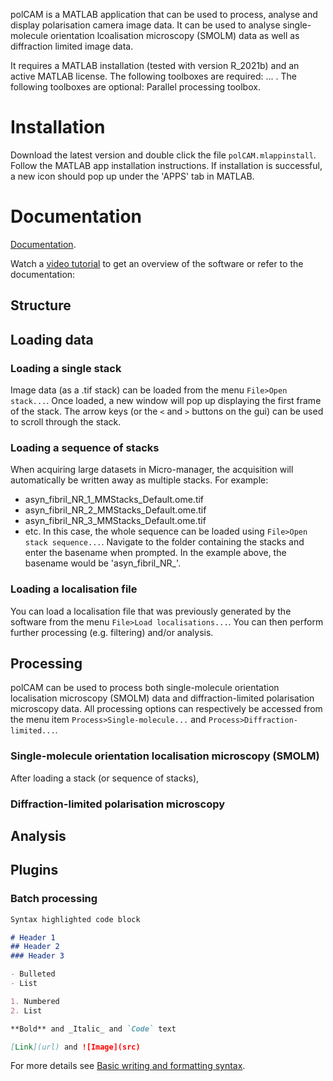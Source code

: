 polCAM is a MATLAB application that can be used to process, analyse and display polarisation camera image data. It can be used to analyse single-molecule orientation lcoalisation microscopy (SMOLM) data as well as diffraction limited image data.

It requires a MATLAB installation (tested with version R_2021b) and an active MATLAB license. The following toolboxes are required: ... . The following toolboxes are optional: Parallel processing toolbox.


# Installation

Download the latest version and double click the file `polCAM.mlappinstall`. Follow the MATLAB app installation instructions. If installation is successful, a new icon should pop up under the 'APPS' tab in MATLAB.

# Documentation

[Documentation](./documentation.md).

Watch a [video tutorial](https://ezrabru.github.io/polCAM/) to get an overview of the software or refer to the documentation:

## Structure

## Loading data

### Loading a single stack
Image data (as a .tif stack) can be loaded from the menu `File>Open stack...`. Once loaded, a new window will pop up displaying the first frame of the stack. The arrow keys (or the `<` and `>` buttons on the gui) can be used to scroll through the stack.

### Loading a sequence of stacks
When acquiring large datasets in Micro-manager, the acquisition will automatically be written away as multiple stacks. For example:
- asyn_fibril_NR_1_MMStacks_Default.ome.tif
- asyn_fibril_NR_2_MMStacks_Default.ome.tif
- asyn_fibril_NR_3_MMStacks_Default.ome.tif
- etc.
In this case, the whole sequence can be loaded using `File>Open stack sequence...`. Navigate to the folder containing the stacks and enter the basename when prompted. In the example above, the basename would be 'asyn_fibril_NR_'. 

### Loading a localisation file
You can load a localisation file that was previously generated by the software from the menu `File>Load localisations...`. You can then perform further processing (e.g. filtering) and/or analysis.

## Processing
polCAM can be used to process both single-molecule orientation localisation microscopy (SMOLM) data and diffraction-limited polarisation microscopy data. All processing options can respectively be accessed from the menu item `Process>Single-molecule...` and `Process>Diffraction-limited...`.

### Single-molecule orientation localisation microscopy (SMOLM)
After loading a stack (or sequence of stacks), 

### Diffraction-limited polarisation microscopy

## Analysis

## Plugins
### Batch processing




```markdown
Syntax highlighted code block

# Header 1
## Header 2
### Header 3

- Bulleted
- List

1. Numbered
2. List

**Bold** and _Italic_ and `Code` text

[Link](url) and ![Image](src)
```

For more details see [Basic writing and formatting syntax](https://docs.github.com/en/github/writing-on-github/getting-started-with-writing-and-formatting-on-github/basic-writing-and-formatting-syntax).
